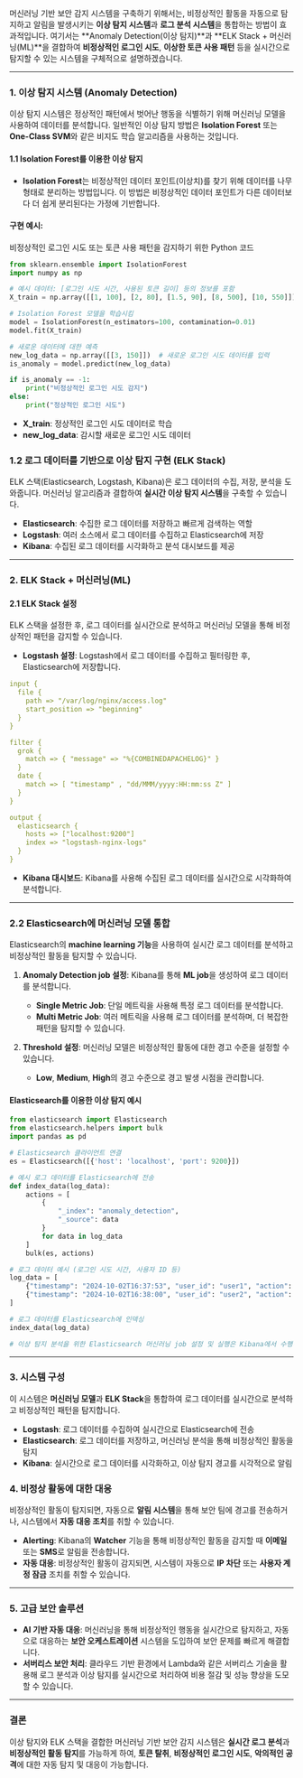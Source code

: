 머신러닝 기반 보안 감지 시스템을 구축하기 위해서는, 비정상적인 활동을 자동으로 탐지하고 알림을 발생시키는 **이상 탐지 시스템**과 **로그 분석 시스템**을 통합하는 방법이 효과적입니다. 여기서는 **Anomaly Detection(이상 탐지)**과 **ELK Stack + 머신러닝(ML)**을 결합하여 **비정상적인 로그인 시도**, **이상한 토큰 사용 패턴** 등을 실시간으로 탐지할 수 있는 시스템을 구체적으로 설명하겠습니다.

---

### **1. 이상 탐지 시스템 (Anomaly Detection)**

이상 탐지 시스템은 정상적인 패턴에서 벗어난 행동을 식별하기 위해 머신러닝 모델을 사용하여 데이터를 분석합니다. 일반적인 이상 탐지 방법은 **Isolation Forest** 또는 **One-Class SVM**와 같은 비지도 학습 알고리즘을 사용하는 것입니다.

#### **1.1 Isolation Forest를 이용한 이상 탐지**

- **Isolation Forest**는 비정상적인 데이터 포인트(이상치)를 찾기 위해 데이터를 나무 형태로 분리하는 방법입니다. 이 방법은 비정상적인 데이터 포인트가 다른 데이터보다 더 쉽게 분리된다는 가정에 기반합니다.
  
#### **구현 예시**: 
비정상적인 로그인 시도 또는 토큰 사용 패턴을 감지하기 위한 Python 코드

```python
from sklearn.ensemble import IsolationForest
import numpy as np

# 예시 데이터: [로그인 시도 시간, 사용된 토큰 길이] 등의 정보를 포함
X_train = np.array([[1, 100], [2, 80], [1.5, 90], [8, 500], [10, 550]])  # 정상적인 로그인 패턴

# Isolation Forest 모델을 학습시킴
model = IsolationForest(n_estimators=100, contamination=0.01)
model.fit(X_train)

# 새로운 데이터에 대한 예측
new_log_data = np.array([[3, 150]])  # 새로운 로그인 시도 데이터를 입력
is_anomaly = model.predict(new_log_data)

if is_anomaly == -1:
    print("비정상적인 로그인 시도 감지")
else:
    print("정상적인 로그인 시도")
```

- **X_train**: 정상적인 로그인 시도 데이터로 학습
- **new_log_data**: 감시할 새로운 로그인 시도 데이터

### **1.2 로그 데이터를 기반으로 이상 탐지 구현 (ELK Stack)**

ELK 스택(Elasticsearch, Logstash, Kibana)은 로그 데이터의 수집, 저장, 분석을 도와줍니다. 머신러닝 알고리즘과 결합하여 **실시간 이상 탐지 시스템**을 구축할 수 있습니다.

- **Elasticsearch**: 수집한 로그 데이터를 저장하고 빠르게 검색하는 역할
- **Logstash**: 여러 소스에서 로그 데이터를 수집하고 Elasticsearch에 저장
- **Kibana**: 수집된 로그 데이터를 시각화하고 분석 대시보드를 제공

---

### **2. ELK Stack + 머신러닝(ML)**

#### **2.1 ELK Stack 설정**

ELK 스택을 설정한 후, 로그 데이터를 실시간으로 분석하고 머신러닝 모델을 통해 비정상적인 패턴을 감지할 수 있습니다.

- **Logstash 설정**: Logstash에서 로그 데이터를 수집하고 필터링한 후, Elasticsearch에 저장합니다.
  
```yaml
input {
  file {
    path => "/var/log/nginx/access.log"
    start_position => "beginning"
  }
}

filter {
  grok {
    match => { "message" => "%{COMBINEDAPACHELOG}" }
  }
  date {
    match => [ "timestamp" , "dd/MMM/yyyy:HH:mm:ss Z" ]
  }
}

output {
  elasticsearch {
    hosts => ["localhost:9200"]
    index => "logstash-nginx-logs"
  }
}
```

- **Kibana 대시보드**: Kibana를 사용해 수집된 로그 데이터를 실시간으로 시각화하여 분석합니다.

---

### **2.2 Elasticsearch에 머신러닝 모델 통합**

Elasticsearch의 **machine learning 기능**을 사용하여 실시간 로그 데이터를 분석하고 비정상적인 활동을 탐지할 수 있습니다.

1. **Anomaly Detection job 설정**: Kibana를 통해 **ML job**을 생성하여 로그 데이터를 분석합니다.
   - **Single Metric Job**: 단일 메트릭을 사용해 특정 로그 데이터를 분석합니다.
   - **Multi Metric Job**: 여러 메트릭을 사용해 로그 데이터를 분석하며, 더 복잡한 패턴을 탐지할 수 있습니다.

2. **Threshold 설정**: 머신러닝 모델은 비정상적인 활동에 대한 경고 수준을 설정할 수 있습니다.
   - **Low**, **Medium**, **High**의 경고 수준으로 경고 발생 시점을 관리합니다.

#### **Elasticsearch를 이용한 이상 탐지 예시**

```python
from elasticsearch import Elasticsearch
from elasticsearch.helpers import bulk
import pandas as pd

# Elasticsearch 클라이언트 연결
es = Elasticsearch([{'host': 'localhost', 'port': 9200}])

# 예시 로그 데이터를 Elasticsearch에 전송
def index_data(log_data):
    actions = [
        {
            "_index": "anomaly_detection",
            "_source": data
        }
        for data in log_data
    ]
    bulk(es, actions)

# 로그 데이터 예시 (로그인 시도 시간, 사용자 ID 등)
log_data = [
    {"timestamp": "2024-10-02T16:37:53", "user_id": "user1", "action": "login", "status": "success"},
    {"timestamp": "2024-10-02T16:38:00", "user_id": "user2", "action": "login", "status": "failed"}
]

# 로그 데이터를 Elasticsearch에 인덱싱
index_data(log_data)

# 이상 탐지 분석을 위한 Elasticsearch 머신러닝 job 설정 및 실행은 Kibana에서 수행
```

---

### **3. 시스템 구성**

이 시스템은 **머신러닝 모델**과 **ELK Stack**을 통합하여 로그 데이터를 실시간으로 분석하고 비정상적인 패턴을 탐지합니다.

- **Logstash**: 로그 데이터를 수집하여 실시간으로 Elasticsearch에 전송
- **Elasticsearch**: 로그 데이터를 저장하고, 머신러닝 분석을 통해 비정상적인 활동을 탐지
- **Kibana**: 실시간으로 로그 데이터를 시각화하고, 이상 탐지 경고를 시각적으로 알림

### **4. 비정상 활동에 대한 대응**

비정상적인 활동이 탐지되면, 자동으로 **알림 시스템**을 통해 보안 팀에 경고를 전송하거나, 시스템에서 **자동 대응 조치**를 취할 수 있습니다.

- **Alerting**: Kibana의 **Watcher** 기능을 통해 비정상적인 활동을 감지할 때 **이메일** 또는 **SMS**로 알림을 전송합니다.
- **자동 대응**: 비정상적인 활동이 감지되면, 시스템이 자동으로 **IP 차단** 또는 **사용자 계정 잠금** 조치를 취할 수 있습니다.

---

### **5. 고급 보안 솔루션**

- **AI 기반 자동 대응**: 머신러닝을 통해 비정상적인 행동을 실시간으로 탐지하고, 자동으로 대응하는 **보안 오케스트레이션** 시스템을 도입하여 보안 문제를 빠르게 해결합니다.
- **서버리스 보안 처리**: 클라우드 기반 환경에서 Lambda와 같은 서버리스 기술을 활용해 로그 분석과 이상 탐지를 실시간으로 처리하여 비용 절감 및 성능 향상을 도모할 수 있습니다.

---

### **결론**

이상 탐지와 ELK 스택을 결합한 머신러닝 기반 보안 감지 시스템은 **실시간 로그 분석**과 **비정상적인 활동 탐지**를 가능하게 하여, **토큰 탈취**, **비정상적인 로그인 시도**, **악의적인 공격**에 대한 자동 탐지 및 대응이 가능합니다.